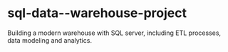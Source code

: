 # sql-data--warehouse-project
Building a modern warehouse with SQL server, including ETL processes, data modeling and analytics.
